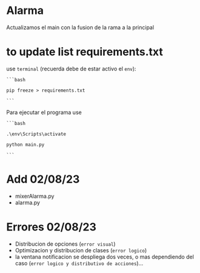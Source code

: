 # Alarma

Actualizamos el main con la fusion de la rama a la principal


# to update list requirements.txt 

use `terminal` (recuerda debe de estar activo el `env`): 

    ```bash 

    pip freeze > requirements.txt

    ```

Para ejecutar el programa use 

    ```bash
    
    .\env\Scripts\activate

    python main.py
    
    ```


# Add 02/08/23
- mixerAlarma.py 
- alarma.py

# Errores 02/08/23

- Distribucion de opciones (`error visual`)
- Optimizacion y distribucion de clases (`error logico`)
- la ventana notificacion se despliega dos veces, o mas dependiendo del caso (`error logico y distributivo de acciones`)...





